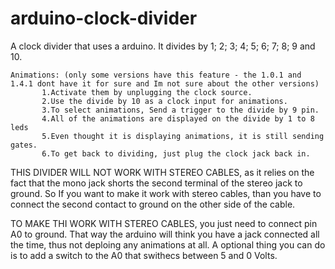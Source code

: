 # arduino-clock-divider
A clock divider that uses a arduino. It divides by 1; 2; 3; 4; 5; 6; 7; 8; 9 and 10.
```
Animations: (only some versions have this feature - the 1.0.1 and 1.4.1 dont have it for sure and Im not sure about the other versions)
       1.Activate them by unplugging the clock source.
       2.Use the divide by 10 as a clock input for animations.
       3.To select animations, Send a trigger to the divide by 9 pin.
       4.All of the animations are displayed on the divide by 1 to 8 leds
       5.Even thought it is displaying animations, it is still sending gates.
       6.To get back to dividing, just plug the clock jack back in.
```
THIS DIVIDER WILL NOT WORK WITH STEREO CABLES, as it relies on the fact that the mono jack shorts the second terminal of the stereo jack to ground. So If you want to make it work with stereo cables, than you have to connect the second contact to ground on the other side of the cable.

TO MAKE THI WORK WITH STEREO CABLES, you just need to connect pin A0 to ground. That way the arduino will think you have a jack connected all the time, thus not deploing any animations at all. A optional thing you can do is to add a switch to the A0 that swithecs between 5 and 0 Volts.
